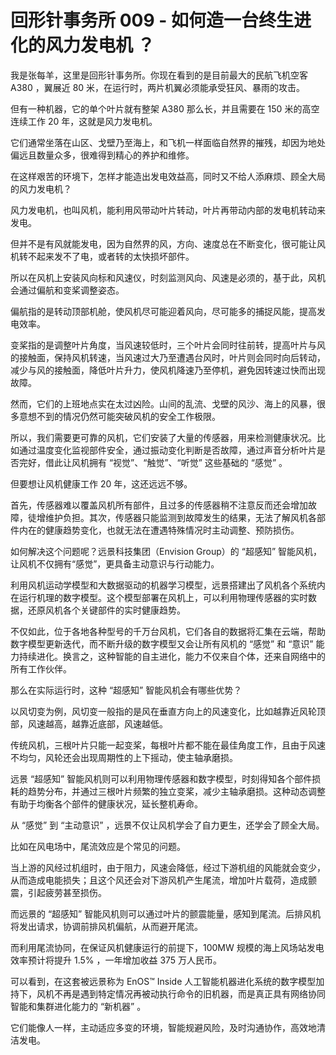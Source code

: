 # 回形针事务所 009 - 如何造一台终生进化的风力发电机 ？

我是张每羊，这里是回形针事务所。你现在看到的是目前最大的民航飞机空客 A380 ，翼展近 80 米，在运行时，两片机翼必须能承受狂风、暴雨的攻击。

但有一种机器，它的单个叶片就有整架 A380 那么长，并且需要在 150 米的高空连续工作 20 年，这就是风力发电机。

它们通常坐落在山区、戈壁乃至海上，和飞机一样面临自然界的摧残，却因为地处偏远且数量众多，很难得到精心的养护和维修。

在这样艰苦的环境下，怎样才能造出发电效益高，同时又不给人添麻烦、顾全大局的风力发电机？

风力发电机，也叫风机，能利用风带动叶片转动，叶片再带动内部的发电机转动来发电。

但并不是有风就能发电，因为自然界的风，方向、速度总在不断变化，很可能让风机转不起来发不了电，或者转的太快损坏部件。

所以在风机上安装风向标和风速仪，时刻监测风向、风速是必须的，基于此，风机会通过偏航和变桨调整姿态。

偏航指的是转动顶部机舱，使风机尽可能迎着风向，尽可能多的捕捉风能，提高发电效率。

变桨指的是调整叶片角度，当风速较低时，三个叶片会同时往前转，提高叶片与风的接触面，保持风机转速，当风速过大乃至遭遇台风时，叶片则会同时向后转动，减少与风的接触面，降低叶片升力，使风机降速乃至停机，避免因转速过快而出现故障。

然而，它们的上班地点实在太过凶险。山间的乱流、戈壁的风沙、海上的风暴，很多意想不到的情况仍然可能突破风机的安全工作极限。

所以，我们需要更可靠的风机，它们安装了大量的传感器，用来检测健康状况。比如通过温度变化监视部件安全，通过振动变化判断是否故障，通过声音分析叶片是否完好，借此让风机拥有 “视觉”、“触觉”、“听觉” 这些基础的 “感觉” 。

但要想让风机健康工作 20 年，这还远远不够。

首先，传感器难以覆盖风机所有部件，且过多的传感器稍不注意反而还会增加故障，徒增维护负担。其次，传感器只能监测到故障发生的结果，无法了解风机各部件内在的健康趋势变化，也就无法在遭遇特殊情况时主动调整、预防损伤。

如何解决这个问题呢？远景科技集团（Envision Group）的 “超感知” 智能风机，让风机不仅拥有“感觉”，更具备主动意识与行动能力。

利用风机运动学模型和大数据驱动的机器学习模型，远景搭建出了风机各个系统内在运行机理的数字模型。这个模型部署在风机上，可以利用物理传感器的实时数据，还原风机各个关键部件的实时健康趋势。

不仅如此，位于各地各种型号的千万台风机，它们各自的数据将汇集在云端，帮助数字模型更新迭代，而不断升级的数字模型又会让所有风机的 “感觉” 和 “意识” 能力持续进化。换言之，这种智能的自主进化，能力不仅来自个体，还来自网络中的所有工作伙伴。

那么在实际运行时，这种 “超感知” 智能风机会有哪些优势？

以风切变为例，风切变一般指的是风在垂直方向上的风速变化，比如越靠近风轮顶部，风速越高，越靠近底部，风速越低。

传统风机，三根叶片只能一起变桨，每根叶片都不能在最佳角度工作，且由于风速不均匀，风轮还会出现周期性的上下摇动，使主轴承磨损。

远景 “超感知” 智能风机则可以利用物理传感器和数字模型，时刻得知各个部件损耗的趋势分布，并通过三根叶片频繁的独立变桨，减少主轴承磨损。这种动态调整有助于均衡各个部件的健康状况，延长整机寿命。

从 “感觉” 到 “主动意识” ，远景不仅让风机学会了自力更生，还学会了顾全大局。

比如在风电场中，尾流效应是个常见的问题。

当上游的风经过机组时，由于阻力，风速会降低，经过下游机组的风能就会变少，从而造成电能损失；且这个风还会对下游风机产生尾流，增加叶片载荷，造成颤震，引起疲劳甚至损伤。

而远景的 “超感知” 智能风机则可以通过叶片的颤震能量，感知到尾流。后排风机将发出请求，协调前排风机偏航，从而避开尾流。

而利用尾流协同，在保证风机健康运行的前提下，100MW 规模的海上风场站发电效率预计将提升 1.5% ，一年增加收益 375 万人民币。

可以看到，在这套被远景称为 EnOS™ Inside 人工智能机器进化系统的数字模型加持下，风机不再是遇到特定情况再被动执行命令的旧机器，而是真正具有网络协同智能和集群进化能力的 “新机器” 。

它们能像人一样，主动适应多变的环境，智能规避风险，及时沟通协作，高效地清洁发电。
